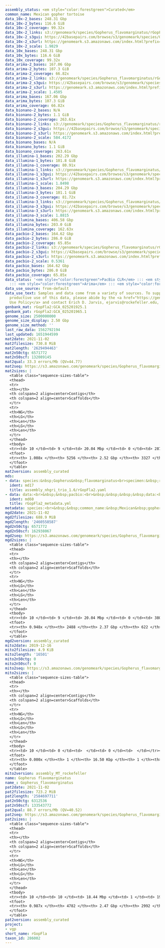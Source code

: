 ```yaml
---
assembly_status: <em style="color:forestgreen">Curated</em>
common_name: Mexican gopher tortoise
data_10x-2_bases: 248.31 Gbp
data_10x-2_bytes: 116.6 GiB
data_10x-2_coverage: 99.32x
data_10x-2_links: s3://genomeark/species/Gopherus_flavomarginatus/rGopFla2/genomic_data/10x/<br>
data_10x-2_s3gui: https://42basepairs.com/browse/s3/genomeark/species/Gopherus_flavomarginatus/rGopFla2/genomic_data/10x/
data_10x-2_s3url: https://genomeark.s3.amazonaws.com/index.html?prefix=species/Gopherus_flavomarginatus/rGopFla2/genomic_data/10x/
data_10x-2_scale: 1.9829
data_10x_bases: 248.31 Gbp
data_10x_bytes: 116.6 GiB
data_10x_coverage: 99.32x
data_arima-2_bases: 167.06 Gbp
data_arima-2_bytes: 107.3 GiB
data_arima-2_coverage: 66.82x
data_arima-2_links: s3://genomeark/species/Gopherus_flavomarginatus/rGopFla2/genomic_data/arima/<br>
data_arima-2_s3gui: https://42basepairs.com/browse/s3/genomeark/species/Gopherus_flavomarginatus/rGopFla2/genomic_data/arima/
data_arima-2_s3url: https://genomeark.s3.amazonaws.com/index.html?prefix=species/Gopherus_flavomarginatus/rGopFla2/genomic_data/arima/
data_arima-2_scale: 1.4505
data_arima_bases: 167.06 Gbp
data_arima_bytes: 107.3 GiB
data_arima_coverage: 66.82x
data_bionano-2_bases: N/A
data_bionano-2_bytes: 1.1 GiB
data_bionano-2_coverage: 263.61x
data_bionano-2_links: s3://genomeark/species/Gopherus_flavomarginatus/rGopFla2/genomic_data/bionano/<br>
data_bionano-2_s3gui: https://42basepairs.com/browse/s3/genomeark/species/Gopherus_flavomarginatus/rGopFla2/genomic_data/bionano/
data_bionano-2_s3url: https://genomeark.s3.amazonaws.com/index.html?prefix=species/Gopherus_flavomarginatus/rGopFla2/genomic_data/bionano/
data_bionano-2_scale: 584.4172
data_bionano_bases: N/A
data_bionano_bytes: 1.1 GiB
data_bionano_coverage: 263.61x
data_illumina-1_bases: 202.29 Gbp
data_illumina-1_bytes: 101.8 GiB
data_illumina-1_coverage: 80.91x
data_illumina-1_links: s3://genomeark/species/Gopherus_flavomarginatus/rGopFla1/genomic_data/illumina/<br>
data_illumina-1_s3gui: https://42basepairs.com/browse/s3/genomeark/species/Gopherus_flavomarginatus/rGopFla1/genomic_data/illumina/
data_illumina-1_s3url: https://genomeark.s3.amazonaws.com/index.html?prefix=species/Gopherus_flavomarginatus/rGopFla1/genomic_data/illumina/
data_illumina-1_scale: 1.8498
data_illumina-3_bases: 204.29 Gbp
data_illumina-3_bytes: 101.1 GiB
data_illumina-3_coverage: 81.72x
data_illumina-3_links: s3://genomeark/species/Gopherus_flavomarginatus/rGopFla3/genomic_data/illumina/<br>
data_illumina-3_s3gui: https://42basepairs.com/browse/s3/genomeark/species/Gopherus_flavomarginatus/rGopFla3/genomic_data/illumina/
data_illumina-3_s3url: https://genomeark.s3.amazonaws.com/index.html?prefix=species/Gopherus_flavomarginatus/rGopFla3/genomic_data/illumina/
data_illumina-3_scale: 1.8815
data_illumina_bases: 406.58 Gbp
data_illumina_bytes: 203.0 GiB
data_illumina_coverage: 162.63x
data_pacbio-2_bases: 164.62 Gbp
data_pacbio-2_bytes: 286.0 GiB
data_pacbio-2_coverage: 65.85x
data_pacbio-2_links: s3://genomeark/species/Gopherus_flavomarginatus/rGopFla2/genomic_data/pacbio/<br>
data_pacbio-2_s3gui: https://42basepairs.com/browse/s3/genomeark/species/Gopherus_flavomarginatus/rGopFla2/genomic_data/pacbio/
data_pacbio-2_s3url: https://genomeark.s3.amazonaws.com/index.html?prefix=species/Gopherus_flavomarginatus/rGopFla2/genomic_data/pacbio/
data_pacbio-2_scale: 0.5361
data_pacbio_bases: 164.62 Gbp
data_pacbio_bytes: 286.0 GiB
data_pacbio_coverage: 65.85x
data_status: '<em style="color:forestgreen">PacBio CLR</em> ::: <em style="color:forestgreen">10x</em>
  ::: <em style="color:forestgreen">Arima</em> ::: <em style="color:forestgreen">Illumina</em>'
data_use_source: from-default
data_use_text: Samples and data come from a variety of sources. To support fair and
  productive use of this data, please abide by the <a href="https://genome10k.soe.ucsc.edu/data-use-policies/">Data
  Use Policy</a> and contact Erich D. Jarvis, ejarvis@rockefeller.edu, with any questions.
genbank_mat: rGopFla2:GCA_025201925.1
genbank_pat: rGopFla2:GCA_025201965.1
genome_size: 2500000000
genome_size_display: 2.50 Gbp
genome_size_method: ''
last_raw_data: 1562792194
last_updated: 1651944599
mat2date: 2021-11-02
mat2filesize: 730.8 MiB
mat2length: '2629494463'
mat2n50ctg: 6571772
mat2n50scf: 132089145
mat2qual: 33.3 errors/Mb (QV=44.77)
mat2seq: https://s3.amazonaws.com/genomeark/species/Gopherus_flavomarginatus/rGopFla2/assembly_curated/rGopFla2.mat.decon.20211102.fasta.gz
mat2sizes: |
  <table class="sequence-sizes-table">
  <thead>
  <tr>
  <th></th>
  <th colspan=2 align=center>Contigs</th>
  <th colspan=2 align=center>Scaffolds</th>
  </tr>
  <tr>
  <th>NG</th>
  <th>LG</th>
  <th>Len</th>
  <th>LG</th>
  <th>Len</th>
  </tr>
  </thead>
  <tbody>
  <tr><td> 10 </td><td> 9 </td><td> 20.04 Mbp </td><td> 0 </td><td> 287.59 Mbp </td></tr><tr><td> 20 </td><td> 24 </td><td> 14.55 Mbp </td><td> 1 </td><td> 227.32 Mbp </td></tr><tr><td> 30 </td><td> 44 </td><td> 10.72 Mbp </td><td> 3 </td><td> 171.48 Mbp </td></tr><tr><td> 40 </td><td> 70 </td><td> 8.34 Mbp </td><td> 4 </td><td> 149.18 Mbp </td></tr><tr style="background-color:#cccccc;"><td> 50 </td><td> 104 </td><td style="background-color:#88ff88;"> 6.57 Mbp </td><td> 6 </td><td style="background-color:#88ff88;"> 132.09 Mbp </td></tr><tr><td> 60 </td><td> 150 </td><td> 4.47 Mbp </td><td> 8 </td><td> 115.58 Mbp </td></tr><tr><td> 70 </td><td> 218 </td><td> 2.99 Mbp </td><td> 11 </td><td> 52.22 Mbp </td></tr><tr><td> 80 </td><td> 343 </td><td> 1.35 Mbp </td><td> 17 </td><td> 35.52 Mbp </td></tr><tr><td> 90 </td><td> 875 </td><td> 188.73 Kbp </td><td> 27 </td><td> 16.80 Mbp </td></tr><tr><td> 100 </td><td> 4263 </td><td> 36.07 Kbp </td><td> 492 </td><td> 88.60 Kbp </td></tr></tbody>
  <tfoot>
  <tr><th> 1.008x </th><th> 5256 </th><th> 2.52 Gbp </th><th> 3327 </th><th> 2.63 Gbp </th></tr>
  </tfoot>
  </table>
mat2version: assembly_curated
mds:
- data: species:&nbsp;Gopherus&nbsp;flavomarginatus<br>specimen:&nbsp;rGopFla2<br>projects:<br>&nbsp;&nbsp;-&nbsp;VGP&nbsp;orders<br>release_to:&nbsp;S3<br>data_location:&nbsp;S3<br>mito:&nbsp;s3://genomeark/species/Gopherus_flavomarginatus/rGopFla2/assembly_MT_rockefeller/rGopFla2.MT.20191216.fasta.gz<br>maternal:&nbsp;s3://genomeark/species/Gopherus_flavomarginatus/rGopFla2/assembly_nhgri_trio_1.6/rGopFla2.mat.asm.20210721.fasta.gz<br>paternal:&nbsp;s3://genomeark/species/Gopherus_flavomarginatus/rGopFla2/assembly_nhgri_trio_1.6/rGopFla2.pat.asm.20210721.fasta.gz<br>pipeline:<br>&nbsp;&nbsp;-&nbsp;TrioCanu&nbsp;in&nbsp;canu&nbsp;1.8+298&nbsp;(mat_c0,&nbsp;pat_c0)<br>&nbsp;&nbsp;-&nbsp;Arrow&nbsp;wi&nbsp;binned&nbsp;reads&nbsp;(no&nbsp;unknowns)&nbsp;(mat_c1,&nbsp;pat_c1)<br>&nbsp;&nbsp;-&nbsp;purge_dups&nbsp;(mat_p1,&nbsp;pat_p1)<br>&nbsp;&nbsp;-&nbsp;Added&nbsp;MT&nbsp;on&nbsp;each&nbsp;haplotype<br>&nbsp;&nbsp;-&nbsp;scaff10x&nbsp;(mat_s1,&nbsp;pat_s1)<br>&nbsp;&nbsp;-&nbsp;Solve&nbsp;(mat_s2,&nbsp;pat_s2)<br>&nbsp;&nbsp;-&nbsp;Salsa&nbsp;2.2&nbsp;(mat_s3,&nbsp;pat_s3)<br>&nbsp;&nbsp;-&nbsp;Arrow&nbsp;wi&nbsp;binned&nbsp;reads&nbsp;(t1)<br>&nbsp;&nbsp;-&nbsp;Longranger&nbsp;wi&nbsp;binned&nbsp;reads&nbsp;+&nbsp;Freebayes,&nbsp;Merfin&nbsp;on&nbsp;both&nbsp;haps&nbsp;(t2&nbsp;-&nbsp;asm.20210721)<br>stats:&nbsp;|<br>&nbsp;&nbsp;Merqury&nbsp;QV&nbsp;mat&nbsp;40.8,&nbsp;pat&nbsp;40.5
  ident: md17
  title: assembly_nhgri_trio_1.6/rGopFla2.yaml
- data: data:<br>&nbsp;&nbsp;pacbio:<br>&nbsp;&nbsp;&nbsp;&nbsp;data:<br>&nbsp;&nbsp;&nbsp;&nbsp;-&nbsp;N50_length&nbsp;(bp):&nbsp;33097.0<br>&nbsp;&nbsp;&nbsp;&nbsp;&nbsp;&nbsp;name:&nbsp;m54307_190403_184421.subreads.bam<br>&nbsp;&nbsp;&nbsp;&nbsp;&nbsp;&nbsp;reads:&nbsp;485861<br>&nbsp;&nbsp;&nbsp;&nbsp;&nbsp;&nbsp;yield&nbsp;(bp):&nbsp;10228844628<br>&nbsp;&nbsp;&nbsp;&nbsp;-&nbsp;N50_length&nbsp;(bp):&nbsp;31041.0<br>&nbsp;&nbsp;&nbsp;&nbsp;&nbsp;&nbsp;name:&nbsp;m54307_190404_045842.subreads.bam<br>&nbsp;&nbsp;&nbsp;&nbsp;&nbsp;&nbsp;reads:&nbsp;563118<br>&nbsp;&nbsp;&nbsp;&nbsp;&nbsp;&nbsp;yield&nbsp;(bp):&nbsp;10839133193<br>&nbsp;&nbsp;&nbsp;&nbsp;-&nbsp;N50_length&nbsp;(bp):&nbsp;29336.0<br>&nbsp;&nbsp;&nbsp;&nbsp;&nbsp;&nbsp;name:&nbsp;m54307_190404_192705.subreads.bam<br>&nbsp;&nbsp;&nbsp;&nbsp;&nbsp;&nbsp;reads:&nbsp;630264<br>&nbsp;&nbsp;&nbsp;&nbsp;&nbsp;&nbsp;yield&nbsp;(bp):&nbsp;11666796159<br>&nbsp;&nbsp;&nbsp;&nbsp;-&nbsp;N50_length&nbsp;(bp):&nbsp;30243.0<br>&nbsp;&nbsp;&nbsp;&nbsp;&nbsp;&nbsp;name:&nbsp;m54307_190405_054135.subreads.bam<br>&nbsp;&nbsp;&nbsp;&nbsp;&nbsp;&nbsp;reads:&nbsp;615889<br>&nbsp;&nbsp;&nbsp;&nbsp;&nbsp;&nbsp;yield&nbsp;(bp):&nbsp;11798013600<br>&nbsp;&nbsp;&nbsp;&nbsp;-&nbsp;N50_length&nbsp;(bp):&nbsp;30788.0<br>&nbsp;&nbsp;&nbsp;&nbsp;&nbsp;&nbsp;name:&nbsp;m54306_190405_175042.subreads.bam<br>&nbsp;&nbsp;&nbsp;&nbsp;&nbsp;&nbsp;reads:&nbsp;511128<br>&nbsp;&nbsp;&nbsp;&nbsp;&nbsp;&nbsp;yield&nbsp;(bp):&nbsp;10054026028<br>&nbsp;&nbsp;&nbsp;&nbsp;-&nbsp;N50_length&nbsp;(bp):&nbsp;28833.0<br>&nbsp;&nbsp;&nbsp;&nbsp;&nbsp;&nbsp;name:&nbsp;m54307_190405_155618.subreads.bam<br>&nbsp;&nbsp;&nbsp;&nbsp;&nbsp;&nbsp;reads:&nbsp;618669<br>&nbsp;&nbsp;&nbsp;&nbsp;&nbsp;&nbsp;yield&nbsp;(bp):&nbsp;11358323672<br>&nbsp;&nbsp;&nbsp;&nbsp;-&nbsp;N50_length&nbsp;(bp):&nbsp;30934.0<br>&nbsp;&nbsp;&nbsp;&nbsp;&nbsp;&nbsp;name:&nbsp;m54306_190406_142046.subreads.bam<br>&nbsp;&nbsp;&nbsp;&nbsp;&nbsp;&nbsp;reads:&nbsp;536130<br>&nbsp;&nbsp;&nbsp;&nbsp;&nbsp;&nbsp;yield&nbsp;(bp):&nbsp;10601291500<br>&nbsp;&nbsp;&nbsp;&nbsp;-&nbsp;N50_length&nbsp;(bp):&nbsp;27341.0<br>&nbsp;&nbsp;&nbsp;&nbsp;&nbsp;&nbsp;name:&nbsp;m54307_190406_021106.subreads.bam<br>&nbsp;&nbsp;&nbsp;&nbsp;&nbsp;&nbsp;reads:&nbsp;620788<br>&nbsp;&nbsp;&nbsp;&nbsp;&nbsp;&nbsp;yield&nbsp;(bp):&nbsp;10692705174<br>&nbsp;&nbsp;&nbsp;&nbsp;-&nbsp;N50_length&nbsp;(bp):&nbsp;31005.0<br>&nbsp;&nbsp;&nbsp;&nbsp;&nbsp;&nbsp;name:&nbsp;m54306_190406_040526.subreads.bam<br>&nbsp;&nbsp;&nbsp;&nbsp;&nbsp;&nbsp;reads:&nbsp;561194<br>&nbsp;&nbsp;&nbsp;&nbsp;&nbsp;&nbsp;yield&nbsp;(bp):&nbsp;11027525731<br>&nbsp;&nbsp;&nbsp;&nbsp;-&nbsp;N50_length&nbsp;(bp):&nbsp;27959.0<br>&nbsp;&nbsp;&nbsp;&nbsp;&nbsp;&nbsp;name:&nbsp;m54307_190406_122536.subreads.bam<br>&nbsp;&nbsp;&nbsp;&nbsp;&nbsp;&nbsp;reads:&nbsp;629805<br>&nbsp;&nbsp;&nbsp;&nbsp;&nbsp;&nbsp;yield&nbsp;(bp):&nbsp;11068718898<br>&nbsp;&nbsp;&nbsp;&nbsp;-&nbsp;N50_length&nbsp;(bp):&nbsp;30858.0<br>&nbsp;&nbsp;&nbsp;&nbsp;&nbsp;&nbsp;name:&nbsp;m54306_190407_105112.subreads.bam<br>&nbsp;&nbsp;&nbsp;&nbsp;&nbsp;&nbsp;reads:&nbsp;568152<br>&nbsp;&nbsp;&nbsp;&nbsp;&nbsp;&nbsp;yield&nbsp;(bp):&nbsp;11128145287<br>&nbsp;&nbsp;&nbsp;&nbsp;-&nbsp;N50_length&nbsp;(bp):&nbsp;30836.0<br>&nbsp;&nbsp;&nbsp;&nbsp;&nbsp;&nbsp;name:&nbsp;m54306_190407_003613.subreads.bam<br>&nbsp;&nbsp;&nbsp;&nbsp;&nbsp;&nbsp;reads:&nbsp;547750<br>&nbsp;&nbsp;&nbsp;&nbsp;&nbsp;&nbsp;yield&nbsp;(bp):&nbsp;10826379679<br>&nbsp;&nbsp;&nbsp;&nbsp;-&nbsp;N50_length&nbsp;(bp):&nbsp;30272.0<br>&nbsp;&nbsp;&nbsp;&nbsp;&nbsp;&nbsp;name:&nbsp;m54306_190407_210635.subreads.bam<br>&nbsp;&nbsp;&nbsp;&nbsp;&nbsp;&nbsp;reads:&nbsp;558238<br>&nbsp;&nbsp;&nbsp;&nbsp;&nbsp;&nbsp;yield&nbsp;(bp):&nbsp;10809087621<br>&nbsp;&nbsp;&nbsp;&nbsp;-&nbsp;N50_length&nbsp;(bp):&nbsp;29136.0<br>&nbsp;&nbsp;&nbsp;&nbsp;&nbsp;&nbsp;name:&nbsp;m54307_190406_224006.subreads.bam<br>&nbsp;&nbsp;&nbsp;&nbsp;&nbsp;&nbsp;reads:&nbsp;624662<br>&nbsp;&nbsp;&nbsp;&nbsp;&nbsp;&nbsp;yield&nbsp;(bp):&nbsp;11536236895<br>&nbsp;&nbsp;&nbsp;&nbsp;-&nbsp;N50_length&nbsp;(bp):&nbsp;30796.0<br>&nbsp;&nbsp;&nbsp;&nbsp;&nbsp;&nbsp;name:&nbsp;m54306_190408_072149.subreads.bam<br>&nbsp;&nbsp;&nbsp;&nbsp;&nbsp;&nbsp;reads:&nbsp;578433<br>&nbsp;&nbsp;&nbsp;&nbsp;&nbsp;&nbsp;yield&nbsp;(bp):&nbsp;11375868807<br>&nbsp;&nbsp;&nbsp;&nbsp;metadata:<br>&nbsp;&nbsp;&nbsp;&nbsp;-&nbsp;name:&nbsp;m54307_190403_184421.subreads.bam<br>&nbsp;&nbsp;&nbsp;&nbsp;&nbsp;&nbsp;datatype:&nbsp;clr<br>&nbsp;&nbsp;&nbsp;&nbsp;-&nbsp;name:&nbsp;m54307_190404_045842.subreads.bam<br>&nbsp;&nbsp;&nbsp;&nbsp;&nbsp;&nbsp;datatype:&nbsp;clr<br>&nbsp;&nbsp;&nbsp;&nbsp;-&nbsp;name:&nbsp;m54307_190404_192705.subreads.bam<br>&nbsp;&nbsp;&nbsp;&nbsp;&nbsp;&nbsp;datatype:&nbsp;clr<br>&nbsp;&nbsp;&nbsp;&nbsp;-&nbsp;name:&nbsp;m54307_190405_054135.subreads.bam<br>&nbsp;&nbsp;&nbsp;&nbsp;&nbsp;&nbsp;datatype:&nbsp;clr<br>&nbsp;&nbsp;&nbsp;&nbsp;-&nbsp;name:&nbsp;m54306_190405_175042.subreads.bam<br>&nbsp;&nbsp;&nbsp;&nbsp;&nbsp;&nbsp;datatype:&nbsp;clr<br>&nbsp;&nbsp;&nbsp;&nbsp;-&nbsp;name:&nbsp;m54307_190405_155618.subreads.bam<br>&nbsp;&nbsp;&nbsp;&nbsp;&nbsp;&nbsp;datatype:&nbsp;clr<br>&nbsp;&nbsp;&nbsp;&nbsp;-&nbsp;name:&nbsp;m54306_190406_142046.subreads.bam<br>&nbsp;&nbsp;&nbsp;&nbsp;&nbsp;&nbsp;datatype:&nbsp;clr<br>&nbsp;&nbsp;&nbsp;&nbsp;-&nbsp;name:&nbsp;m54307_190406_021106.subreads.bam<br>&nbsp;&nbsp;&nbsp;&nbsp;&nbsp;&nbsp;datatype:&nbsp;clr<br>&nbsp;&nbsp;&nbsp;&nbsp;-&nbsp;name:&nbsp;m54306_190406_040526.subreads.bam<br>&nbsp;&nbsp;&nbsp;&nbsp;&nbsp;&nbsp;datatype:&nbsp;clr<br>&nbsp;&nbsp;&nbsp;&nbsp;-&nbsp;name:&nbsp;m54307_190406_122536.subreads.bam<br>&nbsp;&nbsp;&nbsp;&nbsp;&nbsp;&nbsp;datatype:&nbsp;clr<br>&nbsp;&nbsp;&nbsp;&nbsp;-&nbsp;name:&nbsp;m54306_190407_105112.subreads.bam<br>&nbsp;&nbsp;&nbsp;&nbsp;&nbsp;&nbsp;datatype:&nbsp;clr<br>&nbsp;&nbsp;&nbsp;&nbsp;-&nbsp;name:&nbsp;m54306_190407_003613.subreads.bam<br>&nbsp;&nbsp;&nbsp;&nbsp;&nbsp;&nbsp;datatype:&nbsp;clr<br>&nbsp;&nbsp;&nbsp;&nbsp;-&nbsp;name:&nbsp;m54306_190407_210635.subreads.bam<br>&nbsp;&nbsp;&nbsp;&nbsp;&nbsp;&nbsp;datatype:&nbsp;clr<br>&nbsp;&nbsp;&nbsp;&nbsp;-&nbsp;name:&nbsp;m54307_190406_224006.subreads.bam<br>&nbsp;&nbsp;&nbsp;&nbsp;&nbsp;&nbsp;datatype:&nbsp;clr<br>&nbsp;&nbsp;&nbsp;&nbsp;-&nbsp;name:&nbsp;m54306_190408_072149.subreads.bam<br>&nbsp;&nbsp;&nbsp;&nbsp;&nbsp;&nbsp;datatype:&nbsp;clr<br>&nbsp;&nbsp;&nbsp;&nbsp;summary:<br>&nbsp;&nbsp;&nbsp;&nbsp;&nbsp;&nbsp;yield&nbsp;(bp):&nbsp;165011096872<br>&nbsp;&nbsp;&nbsp;&nbsp;&nbsp;&nbsp;reads:&nbsp;8650081<br>&nbsp;&nbsp;&nbsp;&nbsp;&nbsp;&nbsp;coverage&nbsp;(X):&nbsp;57.78<br>&nbsp;&nbsp;bionano:<br>&nbsp;&nbsp;&nbsp;&nbsp;data:<br>&nbsp;&nbsp;&nbsp;&nbsp;&nbsp;&nbsp;molecules:<br>&nbsp;&nbsp;&nbsp;&nbsp;&nbsp;&nbsp;-&nbsp;name:&nbsp;rGopFla2_Saphyr_DLE1_2678875.bnx.gz<br>&nbsp;&nbsp;&nbsp;&nbsp;&nbsp;&nbsp;&nbsp;&nbsp;yield&nbsp;(bp):&nbsp;480946900000.0<br>&nbsp;&nbsp;&nbsp;&nbsp;&nbsp;&nbsp;&nbsp;&nbsp;N50&nbsp;(kb):&nbsp;284.6<br>&nbsp;&nbsp;&nbsp;&nbsp;&nbsp;&nbsp;&nbsp;&nbsp;density&nbsp;(labels/100kb):&nbsp;14.99<br>&nbsp;&nbsp;&nbsp;&nbsp;&nbsp;&nbsp;cmaps:<br>&nbsp;&nbsp;&nbsp;&nbsp;&nbsp;&nbsp;-&nbsp;name:&nbsp;rGopFla2_Saphyr_DLE1_2857688.cmap<br>&nbsp;&nbsp;&nbsp;&nbsp;&nbsp;&nbsp;&nbsp;&nbsp;length&nbsp;(Mb):&nbsp;2586.645<br>&nbsp;&nbsp;&nbsp;&nbsp;&nbsp;&nbsp;&nbsp;&nbsp;N50&nbsp;(Mb):&nbsp;84.098<br>&nbsp;&nbsp;&nbsp;&nbsp;metadata:<br>&nbsp;&nbsp;&nbsp;&nbsp;-&nbsp;name:&nbsp;rGopFla2_Saphyr_DLE1_2678875.bnx.gz<br>&nbsp;&nbsp;&nbsp;&nbsp;&nbsp;&nbsp;enzyme:&nbsp;DLE1<br>&nbsp;&nbsp;&nbsp;&nbsp;summary:<br>&nbsp;&nbsp;&nbsp;&nbsp;&nbsp;&nbsp;yield&nbsp;(bp):&nbsp;480946900000<br>&nbsp;&nbsp;&nbsp;&nbsp;&nbsp;&nbsp;coverage&nbsp;(X):&nbsp;168.4<br>&nbsp;&nbsp;hic:<br>&nbsp;&nbsp;-&nbsp;no&nbsp;stats&nbsp;found<br>biosamples:<br>-&nbsp;common_name:&nbsp;Mexican&nbsp;gopher&nbsp;tortoise<br>&nbsp;&nbsp;taxon_Id:&nbsp;'286002'<br>&nbsp;&nbsp;bioproject_accession:&nbsp;''<br>&nbsp;&nbsp;organism:&nbsp;Gopherus&nbsp;flavomarginatus<br>&nbsp;&nbsp;isolate:&nbsp;rGopFla2<br>&nbsp;&nbsp;breed:&nbsp;''<br>&nbsp;&nbsp;dev_stage:&nbsp;juvenile<br>&nbsp;&nbsp;sex:&nbsp;''<br>&nbsp;&nbsp;tissue:&nbsp;blood<br>&nbsp;&nbsp;biomaterial_provider:&nbsp;University&nbsp;of&nbsp;Arizona<br>&nbsp;&nbsp;collection_date:&nbsp;18-07-31<br>&nbsp;&nbsp;collected_by:&nbsp;Taylor&nbsp;Edwards<br>&nbsp;&nbsp;birth_date:&nbsp;''<br>&nbsp;&nbsp;birth_location:&nbsp;''<br>&nbsp;&nbsp;lat_lon:&nbsp;36.88&nbsp;N&nbsp;104.97&nbsp;W<br>&nbsp;&nbsp;store_cond:&nbsp;-80C<br>&nbsp;&nbsp;treatment:&nbsp;ethanol<br>&nbsp;&nbsp;description:&nbsp;Offspring&nbsp;of&nbsp;rGopFla1&nbsp;and&nbsp;rGopFl3;&nbsp;Chihuahua,&nbsp;Mexico;&nbsp;Captive&nbsp;Bred<br>&nbsp;&nbsp;&nbsp;&nbsp;-&nbsp;Turner&nbsp;Ranch,&nbsp;New&nbsp;Mexico<br>&nbsp;&nbsp;specimen_voucher:&nbsp;''<br>&nbsp;&nbsp;geo_loc_name:&nbsp;'USA:&nbsp;Raton,&nbsp;NM'<br>&nbsp;&nbsp;tube_id:&nbsp;rGopFla2.BL1<br>assembly:<br>-&nbsp;no&nbsp;sw&nbsp;yaml&nbsp;file&nbsp;found<br>
  ident: md60
  title: rGopFla2_metadata.yml
metadata: species:<br>&nbsp;&nbsp;common_name:&nbsp;Mexican&nbsp;gopher&nbsp;tortoise<br>&nbsp;&nbsp;family:<br>&nbsp;&nbsp;&nbsp;&nbsp;name:&nbsp;Testudinidae<br>&nbsp;&nbsp;genome_size:&nbsp;2500000000<br>&nbsp;&nbsp;genome_size_method:&nbsp;null<br>&nbsp;&nbsp;individuals:<br>&nbsp;&nbsp;-&nbsp;short_name:&nbsp;rGopFla2<br>&nbsp;&nbsp;name:&nbsp;Gopherus&nbsp;flavomarginatus<br>&nbsp;&nbsp;order:<br>&nbsp;&nbsp;&nbsp;&nbsp;name:&nbsp;Testudines<br>&nbsp;&nbsp;short_name:&nbsp;rGopFla<br>&nbsp;&nbsp;taxon_id:&nbsp;286002<br>&nbsp;&nbsp;project:&nbsp;[&nbsp;vgp&nbsp;]<br>
mgd2date: 2021-11-02
mgd2filesize: 688.9 MiB
mgd2length: '2460558587'
mgd2n50ctg: 6571772
mgd2n50scf: 162938067
mgd2seq: https://s3.amazonaws.com/genomeark/species/Gopherus_flavomarginatus/rGopFla2/assembly_curated/rGopFla2.mat.Y.cur.20211102.fasta.gz
mgd2sizes: |
  <table class="sequence-sizes-table">
  <thead>
  <tr>
  <th></th>
  <th colspan=2 align=center>Contigs</th>
  <th colspan=2 align=center>Scaffolds</th>
  </tr>
  <tr>
  <th>NG</th>
  <th>LG</th>
  <th>Len</th>
  <th>LG</th>
  <th>Len</th>
  </tr>
  </thead>
  <tbody>
  <tr><td> 10 </td><td> 9 </td><td> 20.04 Mbp </td><td> 0 </td><td> 380.50 Mbp </td></tr><tr><td> 20 </td><td> 24 </td><td> 14.55 Mbp </td><td> 1 </td><td> 303.24 Mbp </td></tr><tr><td> 30 </td><td> 44 </td><td> 10.72 Mbp </td><td> 2 </td><td> 288.98 Mbp </td></tr><tr><td> 40 </td><td> 70 </td><td> 8.31 Mbp </td><td> 3 </td><td> 218.34 Mbp </td></tr><tr style="background-color:#cccccc;"><td> 50 </td><td> 104 </td><td style="background-color:#88ff88;"> 6.57 Mbp </td><td> 4 </td><td style="background-color:#88ff88;"> 162.94 Mbp </td></tr><tr><td> 60 </td><td> 151 </td><td> 4.44 Mbp </td><td> 6 </td><td> 117.50 Mbp </td></tr><tr><td> 70 </td><td> 219 </td><td> 2.97 Mbp </td><td> 8 </td><td> 93.14 Mbp </td></tr><tr><td> 80 </td><td> 345 </td><td> 1.35 Mbp </td><td> 11 </td><td> 53.03 Mbp </td></tr><tr><td> 90 </td><td> 891 </td><td> 179.53 Kbp </td><td> 19 </td><td> 25.72 Mbp </td></tr><tr><td> 100 </td><td> 0 </td><td>  </td><td> 0 </td><td>  </td></tr></tbody>
  <tfoot>
  <tr><th> 0.948x </th><th> 2488 </th><th> 2.37 Gbp </th><th> 622 </th><th> 2.46 Gbp </th></tr>
  </tfoot>
  </table>
mgd2version: assembly_curated
mito2date: 2019-12-16
mito2filesize: 4.9 KiB
mito2length: '16501'
mito2n50ctg: 0
mito2n50scf: 0
mito2seq: https://s3.amazonaws.com/genomeark/species/Gopherus_flavomarginatus/rGopFla2/assembly_MT_rockefeller/rGopFla2.MT.20191216.fasta.gz
mito2sizes: |
  <table class="sequence-sizes-table">
  <thead>
  <tr>
  <th></th>
  <th colspan=2 align=center>Contigs</th>
  <th colspan=2 align=center>Scaffolds</th>
  </tr>
  <tr>
  <th>NG</th>
  <th>LG</th>
  <th>Len</th>
  <th>LG</th>
  <th>Len</th>
  </tr>
  </thead>
  <tbody>
  <tr><td> 10 </td><td> 0 </td><td>  </td><td> 0 </td><td>  </td></tr><tr><td> 20 </td><td> 0 </td><td>  </td><td> 0 </td><td>  </td></tr><tr><td> 30 </td><td> 0 </td><td>  </td><td> 0 </td><td>  </td></tr><tr><td> 40 </td><td> 0 </td><td>  </td><td> 0 </td><td>  </td></tr><tr style="background-color:#cccccc;"><td> 50 </td><td> 0 </td><td style="background-color:#ff8888;">  </td><td> 0 </td><td style="background-color:#ff8888;">  </td></tr><tr><td> 60 </td><td> 0 </td><td>  </td><td> 0 </td><td>  </td></tr><tr><td> 70 </td><td> 0 </td><td>  </td><td> 0 </td><td>  </td></tr><tr><td> 80 </td><td> 0 </td><td>  </td><td> 0 </td><td>  </td></tr><tr><td> 90 </td><td> 0 </td><td>  </td><td> 0 </td><td>  </td></tr><tr><td> 100 </td><td> 0 </td><td>  </td><td> 0 </td><td>  </td></tr></tbody>
  <tfoot>
  <tr><th> 0.000x </th><th> 1 </th><th> 16.50 Kbp </th><th> 1 </th><th> 16.50 Kbp </th></tr>
  </tfoot>
  </table>
mito2version: assembly_MT_rockefeller
name: Gopherus flavomarginatus
name_: Gopherus_flavomarginatus
pat2date: 2021-11-02
pat2filesize: 723.2 MiB
pat2length: '2584697711'
pat2n50ctg: 6312536
pat2n50scf: 133543772
pat2qual: 88.7 errors/Mb (QV=40.52)
pat2seq: https://s3.amazonaws.com/genomeark/species/Gopherus_flavomarginatus/rGopFla2/assembly_curated/rGopFla2.pat.decon.20211102.fasta.gz
pat2sizes: |
  <table class="sequence-sizes-table">
  <thead>
  <tr>
  <th></th>
  <th colspan=2 align=center>Contigs</th>
  <th colspan=2 align=center>Scaffolds</th>
  </tr>
  <tr>
  <th>NG</th>
  <th>LG</th>
  <th>Len</th>
  <th>LG</th>
  <th>Len</th>
  </tr>
  </thead>
  <tbody>
  <tr><td> 10 </td><td> 10 </td><td> 18.44 Mbp </td><td> 1 </td><td> 191.19 Mbp </td></tr><tr><td> 20 </td><td> 26 </td><td> 13.25 Mbp </td><td> 2 </td><td> 171.70 Mbp </td></tr><tr><td> 30 </td><td> 49 </td><td> 10.00 Mbp </td><td> 4 </td><td> 148.32 Mbp </td></tr><tr><td> 40 </td><td> 76 </td><td> 8.07 Mbp </td><td> 5 </td><td> 141.10 Mbp </td></tr><tr style="background-color:#cccccc;"><td> 50 </td><td> 111 </td><td style="background-color:#88ff88;"> 6.31 Mbp </td><td> 7 </td><td style="background-color:#88ff88;"> 133.54 Mbp </td></tr><tr><td> 60 </td><td> 157 </td><td> 4.80 Mbp </td><td> 9 </td><td> 114.44 Mbp </td></tr><tr><td> 70 </td><td> 219 </td><td> 3.19 Mbp </td><td> 12 </td><td> 74.30 Mbp </td></tr><tr><td> 80 </td><td> 338 </td><td> 1.28 Mbp </td><td> 17 </td><td> 34.95 Mbp </td></tr><tr><td> 90 </td><td> 933 </td><td> 145.44 Kbp </td><td> 28 </td><td> 13.65 Mbp </td></tr><tr><td> 100 </td><td> 0 </td><td>  </td><td> 849 </td><td> 66.83 Kbp </td></tr></tbody>
  <tfoot>
  <tr><th> 0.987x </th><th> 4782 </th><th> 2.47 Gbp </th><th> 2992 </th><th> 2.58 Gbp </th></tr>
  </tfoot>
  </table>
pat2version: assembly_curated
project:
- vgp
short_name: rGopFla
taxon_id: 286002
---
```

